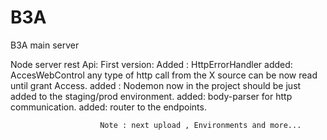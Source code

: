 # B3A
B3A main server

Node server rest Api: First version:
                        Added : HttpErrorHandler
                        added: AccesWebControl any type of http call from the X source can be now read until grant Access.
                        added : Nodemon now in the project should be just added to the  staging/prod environment.
                        added: body-parser for http communication.
                        added: router to the endpoints.

                        Note : next upload , Environments and more...



